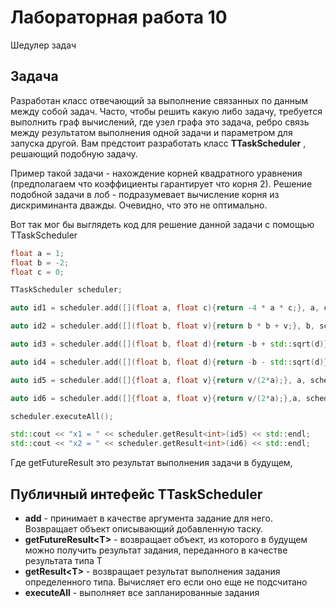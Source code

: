 # Лабораторная работа 10

Шедулер задач

## Задача

Разработан класс отвечающий за выполнение связанных по данным между собой задач.
Часто, чтобы решить какую либо задачу, требуется выполнить граф вычислений, где узел графа это задача, ребро связь между результатом выполнения одной задачи и параметром для запуска другой. Вам предстоит разработать класс **TTaskScheduler** , решающий подобную задачу.

Пример такой задачи - нахождение корней квадратного уравнения (предполагаем что коэффициенты гарантирует что корня 2). Решение подобной задачи в лоб - подразумевает вычисление корня из дискриминанта дважды.  Очевидно, что это не оптимально.


Вот так мог бы выглядеть код для решение данной задачи с помощью TTaskScheduler

```cpp
float a = 1;
float b = -2;
float c = 0;

TTaskScheduler scheduler;

auto id1 = scheduler.add([](float a, float c){return -4 * a * c;}, a, c);

auto id2 = scheduler.add([](float b, float v){return b * b + v;}, b, scheduler.getFutureResult<float>(id1));

auto id3 = scheduler.add([](float b, float d){return -b + std::sqrt(d)}, b, scheduler.getFutureResult<float>(id2));

auto id4 = scheduler.add([](float b, float d){return -b - std::sqrt(d)}, b, scheduler.getFutureResult<float>(id2));

auto id5 = scheduler.add([]{float a, float v}{return v/(2*a);}, a, scheduler.getFutureResult<float>(id3));

auto id6 = scheduler.add([]{float a, float v}{return v/(2*a);},a, scheduler.getFutureResult<float>(id4));

scheduler.executeAll();

std::cout << "x1 = " << scheduler.getResult<int>(id5) << std::endl;
std::cout << "x2 = " << scheduler.getResult<int>(id6) << std::endl;
```

Где getFutureResult это результат выполнения задачи в будущем,

## Публичный интефейс TTaskScheduler

 - **add** - принимает в качестве аргумента задание для него. Возвращает объект описывающий добавленную таску.
 - **getFutureResult\<T>** - возвращает объект, из которого в будущем можно получить результат задания, переданного в качестве результата типа Т
 - **getResult\<T>** - возвращает результат выполнения задания определенного типа. Вычисляет его если оно еще не подсчитано
 - **executeAll** - выполняет все запланированные задания
